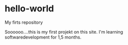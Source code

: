 # hello-world
My firts repository

Soooooo....this is my first projekt on this site. I'm learning softwaredevelopment for 1,5 months. 
